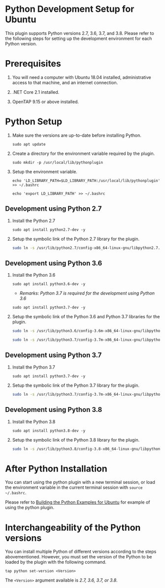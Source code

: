 # Python Development Setup for Ubuntu

This plugin supports Python versions 2.7, 3.6, 3.7, and 3.8. Please refer to the following steps for setting up the development environment for each Python version.

# Prerequisites

1. You will need a computer with Ubuntu 18.04 installed, administrative access to that machine, and an internet connection.

2. .NET Core 2.1 installed.

3. OpenTAP 9.15 or above installed.

# Python Setup

1. Make sure the versions are up-to-date before installing Python.

    `sudo apt update`

2. Create a directory for the environment variable required by the plugin.

    `sudo mkdir -p /usr/local/lib/pythonplugin`

3. Setup the environment variable.

    `echo 'LD_LIBRARY_PATH=$LD_LIBRARY_PATH:/usr/local/lib/pythonplugin' >> ~/.bashrc`

    `echo 'export LD_LIBRARY_PATH' >> ~/.bashrc`

## Development using Python 2.7

1. Install the Python 2.7 

    `sudo apt install python2.7-dev -y`

2. Setup the symbolic link of the Python 2.7 library for the plugin.

    ```bash
    sudo ln -s /usr/lib/python2.7/config-x86_64-linux-gnu/libpython2.7.so /usr/local/lib/pythonplugin/libpython2.7.so
    ```

## Development using Python 3.6

1. Install the Python 3.6

    `sudo apt install python3.6-dev -y`

    - *Remarks: Python 3.7 is required for the development using Python 3.6*

    `sudo apt install python3.7-dev -y`

2. Setup the symbolic link of the Python 3.6 and Python 3.7 libraries for the plugin.

    ```bash
    sudo ln -s /usr/lib/python3.6/config-3.6m-x86_64-linux-gnu/libpython3.6.so /usr/local/lib/pythonplugin/libpython3.6.so

    sudo ln -s /usr/lib/python3.7/config-3.7m-x86_64-linux-gnu/libpython3.7.so /usr/local/lib/pythonplugin/libpython3.7.so
    ```
## Development using Python 3.7

1. Install the Python 3.7

    `sudo apt install python3.7-dev -y`

2. Setup the symbolic link of the Python 3.7 library for the plugin.

    ```bash
    sudo ln -s /usr/lib/python3.7/config-3.7m-x86_64-linux-gnu/libpython3.7.so /usr/local/lib/pythonplugin/libpython3.7.so
    ```
## Development using Python 3.8

1. Install the Python 3.8

    `sudo apt install python3.8-dev -y`

2. Setup the symbolic link of the Python 3.8 library for the plugin.

    ```bash
    sudo ln -s /usr/lib/python3.8/config-3.8-x86_64-linux-gnu/libpython3.8.so /usr/local/lib/pythonplugin/libpython3.8.so
    ```

# After Python Installation

You can start using the python plugin with a new terminal session, or load the environment variable in the current terminal session with `source ~/.bashrc`.

Please refer to [Building the Python Examples for Ubuntu](./Python_Development_Examples/Building_the_Python_Examples_for_Ubuntu.md) for example of using the python plugin.

# Interchangeability of the Python versions

You can install multiple Python of different versions according to the steps abovementioned. However, you must set the version of the Python to be loaded by the plugin with the following command.

`tap python set-version <Version>`

The `<Version>` argument available is *2.7, 3.6, 3.7, or 3.8*. 